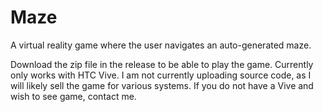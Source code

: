 # Maze
A virtual reality game where the user navigates an auto-generated maze. 

Download the zip file in the release to be able to play the game.
Currently only works with HTC Vive. 
I am not currently uploading source code, as I will likely sell the game for various systems.
If you do not have a Vive and wish to see game, contact me.

